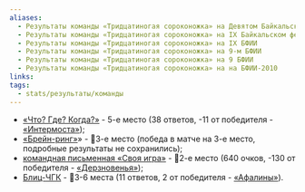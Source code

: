 ```yaml
---
aliases:
  - Результаты команды «Тридцатиногая сороконожка» на Девятом Байкальском фестивале интеллектуальных игр
  - Результаты команды «Тридцатиногая сороконожка» на IX Байкальском фестивале интеллектуальных игр
  - Результаты команды «Тридцатиногая сороконожка» на IX БФИИ
  - Результаты команды «Тридцатиногая сороконожка» на 9-м БФИИ
  - Результаты команды «Тридцатиногая сороконожка» на 9 БФИИ
  - Результаты команды «Тридцатиногая сороконожка» на на БФИИ-2010
links: 
tags:
  - stats/результаты/команды
---
```

* [«Что? Где? Когда?»](maingame-09-2010.md) - 5-е место (38 ответов, -11 от победителя - [«Интермоста»](ok_na_obi-09-2010));
* [«Брейн-ринг»](speedgame-09-2010.md)» - 🥉3-е место (победа в матче на 3-е место, подробные результаты не сохранились);
* [командная письменная «Своя игра»](written_jeopardy-09-2010.md) - 🥈2-е место (640 очков, -130 от победителя - [«Дерзновенья»](derznovene-09-2010));
* [Блиц-ЧГК](blitz-chgk-09-2010.md) - 🥉3-6 места (11 ответов, 2 от победителя - [«Афалины»](afalina-09-2010)).
